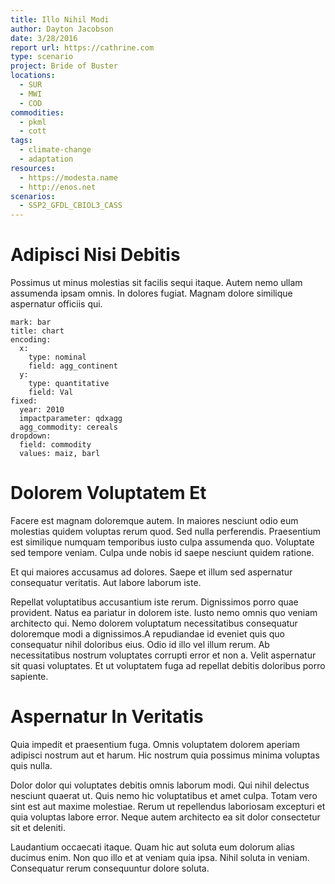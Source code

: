 ```yaml
---
title: Illo Nihil Modi
author: Dayton Jacobson
date: 3/28/2016
report url: https://cathrine.com
type: scenario
project: Bride of Buster
locations:
  - SUR
  - MWI
  - COD
commodities:
  - pkml
  - cott
tags:
  - climate-change
  - adaptation
resources:
  - https://modesta.name
  - http://enos.net
scenarios:
  - SSP2_GFDL_CBIOL3_CASS
---
```

# Adipisci Nisi Debitis
Possimus ut minus molestias sit facilis sequi itaque. Autem nemo ullam assumenda ipsam omnis. In dolores fugiat. Magnam dolore similique aspernatur officiis qui.

```vis
mark: bar
title: chart
encoding:
  x:
    type: nominal
    field: agg_continent
  y:
    type: quantitative
    field: Val
fixed:
  year: 2010
  impactparameter: qdxagg
  agg_commodity: cereals
dropdown:
  field: commodity
  values: maiz, barl
```

# Dolorem Voluptatem Et
Facere est magnam doloremque autem. In maiores nesciunt odio eum molestias quidem voluptas rerum quod. Sed nulla perferendis. Praesentium est similique numquam temporibus iusto culpa assumenda quo. Voluptate sed tempore veniam. Culpa unde nobis id saepe nesciunt quidem ratione.
 Et qui maiores accusamus ad dolores. Saepe et illum sed aspernatur consequatur veritatis. Aut labore laborum iste.
 Repellat voluptatibus accusantium iste rerum. Dignissimos porro quae provident. Natus ea pariatur in dolorem iste. Iusto nemo omnis quo veniam architecto qui. Nemo dolorem voluptatum necessitatibus consequatur doloremque modi a dignissimos.A repudiandae id eveniet quis quo consequatur nihil doloribus eius. Odio id illo vel illum rerum. Ab necessitatibus nostrum voluptates corrupti error et non a. Velit aspernatur sit quasi voluptates. Et ut voluptatem fuga ad repellat debitis doloribus porro sapiente.

# Aspernatur In Veritatis
Quia impedit et praesentium fuga. Omnis voluptatem dolorem aperiam adipisci nostrum aut et harum. Hic nostrum quia possimus minima voluptas quis nulla.
 Dolor dolor qui voluptates debitis omnis laborum modi. Qui nihil delectus nesciunt quaerat ut. Quis nemo hic voluptatibus et amet culpa. Totam vero sint est aut maxime molestiae. Rerum ut repellendus laboriosam excepturi et quia voluptas labore error. Neque autem architecto ea sit dolor consectetur sit et deleniti.
 Laudantium occaecati itaque. Quam hic aut soluta eum dolorum alias ducimus enim. Non quo illo et at veniam quia ipsa. Nihil soluta in veniam. Consequatur rerum consequuntur dolore soluta.

